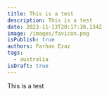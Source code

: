 ```yaml
---
title: This is a test
description: This is a test
date: 2023-11-13T20:17:38.134Z
image: /images/favicon.png
isPublish: true
authors: Farhan Ezaz
tags:
  - australia
isDraft: true
---
```

This is a test